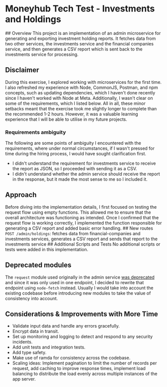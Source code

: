 # Moneyhub Tech Test - Investments and Holdings

## Overview
This project is an implementation of an admin microservice for generating and exporting investment holding reports. It fetches data from two other services, the investments service and the financial companies service, and then generates a CSV report which is sent back to the investments service for processing.

## Disclaimer

During this exercise, I explored working with microservices for the first time. I also refreshed my experience with Node, CommonJS, Postman, and npm concepts, such as updating dependencies, which I haven't done recently since I haven't worked with Node at Meta. Additionally, I wasn't clear on some of the requirements, which I listed below.
All in all, these minor setbacks meant that the exercise took me slightly longer to complete than the recommended 1-2 hours. However, it was a valuable learning experience that I will be able to utilise in my future projects.

### Requirements ambiguity

The following are some points of ambiguity I encountered with the requirements, where under normal circumstances, if I wasn't pressed for time during the hiring process, I would have sought clarification first.

- I didn't understand the requirement for investments service to receive the report as JSON, so I proceeded with sending it as a CSV.
- I didn't understand whether the admin service should receive the report in the response, but it made the most sense to me so I included it.

## Approach

Before diving into the implementation details, I first focused on testing the request flow using empty functions. This allowed me to ensure that the overall architecture was functioning as intended. Once I confirmed that the request flow is working correctly, I implemented the function responsible for generating a CSV report and added basic error handling.
## New routes
`POST /admin/holdings`: fetches data from financial-companies and investments services, generates a CSV report and sends that report to the investments service
## Additional Scripts and Tests
No additional scripts or tests were added in this implementation.

## Deprecated modules

The `request` module used originally in the admin service [was deprecated](https://github.com/request/request/issues/3142) and since it was only used in one endpoint, I decided to rewrite that endpoint using `node-fetch` instead. Usually I would take into account the existing codebase before introducing new modules to take the value of consistency into account.

## Considerations & Improvements with More Time

- Validate input data and handle any errors gracefully.
- Encrypt data in transit.
- Set up monitoring and logging to detect and respond to any security incidents.
- Add unit tests and integration tests.
- Add type safety.
- Make use of ramda for consistency across the codebase.
- Scaling ideas: Implement pagination to limit the number of records per request, add caching to improve response times, implement load balancing to distribute the load evenly across multiple instances of the app server.
